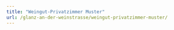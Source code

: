 ```yaml
---
title: "Weingut-Privatzimmer Muster"
url: /glanz-an-der-weinstrasse/weingut-privatzimmer-muster/
---
```

